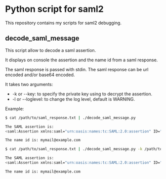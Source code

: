 # Python script for saml2

This repository contains my scripts for saml2 debugging.

## decode_saml_message

This script allow to decode a saml assertion.

It displays on console the assertion and the name id from a saml response.

The saml response is passed with stdin. The saml response can be url encoded and/or base64 encoded.

It takes two arguments:

- -k or --key: to specify the private key using to decrypt the assertion.
- -l or --loglevel: to change the log level, default is WARNING.

Example:

```bash
$ cat /path/to/saml_response.txt | ./decode_saml_message.py

The SAML assertion is:
<saml:Assertion xmlns:saml="urn:oasis:names:tc:SAML:2.0:assertion" ID="sdqdsdsqd" IssueInstant="2020-10-13T14:22:52.226Z" Version="2.0">...</saml:Assertion>

The name id is: mymail@example.com

$ cat /path/to/saml_response.txt | ./decode_saml_message.py -k /path/to/private_key.pem

The SAML assertion is:
<saml:Assertion xmlns:saml="urn:oasis:names:tc:SAML:2.0:assertion" ID="sdqdsdsqd" IssueInstant="2020-10-13T14:22:52.226Z" Version="2.0">...</saml:Assertion>

The name id is: mymail@example.com
```
